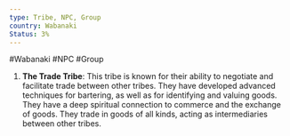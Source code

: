 ```yaml
---
type: Tribe, NPC, Group
country: Wabanaki
Status: 3%
---
```


#Wabanaki #NPC #Group 





1.  **The Trade Tribe**: This tribe is known for their ability to negotiate and facilitate trade between other tribes. They have developed advanced techniques for bartering, as well as for identifying and valuing goods. They have a deep spiritual connection to commerce and the exchange of goods. They trade in goods of all kinds, acting as intermediaries between other tribes.
